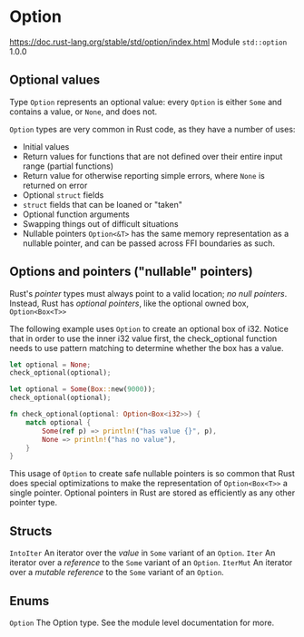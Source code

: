 # Option
https://doc.rust-lang.org/stable/std/option/index.html
Module `std::option` 1.0.0

## Optional values
Type `Option` represents an optional value: every `Option` is either `Some` and 
contains a value, or `None`, and does not. 

`Option` types are very common in Rust code, as they have a number of uses:
- Initial values
- Return values for functions that are not defined
  over their entire input range (partial functions)
- Return value for otherwise reporting simple 
  errors, where `None` is returned on error
- Optional `struct` fields
- `struct` fields that can be loaned or "taken"
- Optional function arguments
- Swapping things out of difficult situations
- Nullable pointers
  `Option<&T>` has the same memory representation as a nullable pointer, 
  and can be passed across FFI boundaries as such.



## Options and pointers ("nullable" pointers)

Rust's *pointer* types must always point to a valid location; *no null pointers*. 
Instead, Rust has *optional pointers*, 
like the optional owned box, `Option<Box<T>>`

The following example uses `Option` to create an optional box of i32. Notice 
that in order to use the inner i32 value first, the check_optional function 
needs to use pattern matching to determine whether the box has a value.

```rust
let optional = None;
check_optional(optional);

let optional = Some(Box::new(9000));
check_optional(optional);

fn check_optional(optional: Option<Box<i32>>) {
    match optional {
        Some(ref p) => println!("has value {}", p),
        None => println!("has no value"),
    }
}
```

This usage of `Option` to create safe nullable pointers is so common that Rust 
does special optimizations to make the representation of `Option<Box<T>>` a 
single pointer. Optional pointers in Rust are stored as efficiently as any other 
pointer type.


## Structs

`IntoIter` An iterator over the *value* in `Some` variant of an `Option`.
`Iter`     An iterator over a *reference* to the `Some` variant of an `Option`.
`IterMut`  An iterator over a *mutable reference* to the `Some` variant of an `Option`.

## Enums

`Option` The Option type. See the module level documentation for more.
